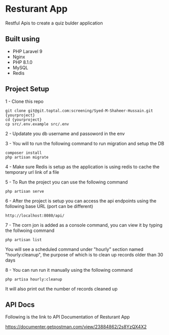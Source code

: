 # Resturant App

Restful Apis to create a quiz bulder application

## Built using
- PHP Laravel 9
- Nginx
- PHP 8.1.0
- MySQL
- Redis

## Project Setup

1 - Clone this repo
```
git clone git@git.toptal.com:screening/Syed-M-Shaheer-Hussain.git {yourproject}
cd {yourproject}
cp src/.env.example src/.env
```

2 - Updatate you db username and passoword in the env

3 - You will to run the following command to run migration and setup the DB
```
composer install
php artisan migrate
```
4 - Make sure Redis is setup as the application is using redis to cache the temporary url link of a file

5 - To Run the project you can use the following command
```
php artisan serve
```
6 - After the project is setup you can access the api endpoints using the following base URL (port can be different)
```
http://localhost:8080/api/
```

7 - The corn jon is added as a console command, you can view it by typing the follwoing command
```
php artisan list
```
You will see a scheduled command under "hourly" section named "hourly:cleanup", the purpose of which is to clean up records older than 30 days

8 - You can run run it manually using the following command 
```
php artisa hourly:cleanup
```
It will also print out the number of records cleaned up

## API Docs

Following is the link to API Documentation of Resturant App

https://documenter.getpostman.com/view/23884862/2s8YzQX4X2

